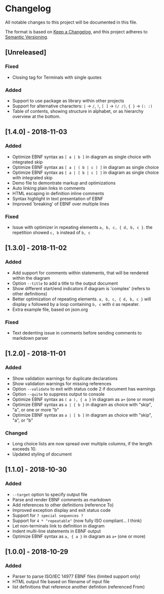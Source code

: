 # Changelog
All notable changes to this project will be documented in this file.

The format is based on [Keep a Changelog](https://keepachangelog.com/en/1.0.0/),
and this project adheres to [Semantic Versioning](https://semver.org/spec/v2.0.0.html).

## [Unreleased]
### Fixed
- Closing tag for Terminals with single quotes

### Added
- Support to use package as library within other projects
- Support for alternative characters: `|` -> `/`, `!`, `[ ]` -> `(/ /)`,
  `{ }` -> `(: :)`
- Table of contents, showing structure in alphabet, or as
  hierarchy overview at the bottom.

## [1.4.0] - 2018-11-03
### Added
- Optimize EBNF syntax as `[ a | b ]` in diagram as single choice with
  integrated skip
- Optimize EBNF syntax as `[ a | ( b | c ) ]` in diagram as single choice
- Optimize EBNF syntax as `[ a | [ b | c ] ]` in diagram as single choice with
  integrated skip
- Demo file to demontrate markup and optimizations
- Auto linking plain links in comments
- HTML escaping in definition inline comments
- Syntax highlight in text presentation of EBNF
- Improved 'breaking' of EBNF over multiple lines

### Fixed
- Issue with optimizer in repeating elements `a, b, c, { d, b, c }`. the
  repetition showed `c, b` instead of `b, c`

## [1.3.0] - 2018-11-02
### Added
- Add support for comments within statements, that will be rendered
  within the diagram
- Option `--title` to add a title to the output document
- Show different start/end indicators if diagram is 'complex' (refers to
  other definitions)
- Better optimization of repeating elements. `a, b, c, { d, b, c }` will
  display `a` followed by a loop containing `b, c` with `d` as repeater.
- Extra example file, based on json.org

### Fixed
- Text dedenting issue in comments before sending comments to markdown parser

## [1.2.0] - 2018-11-01
### Added
- Show validation warnings for duplicate declarations
- Show validation warnings for missing references
- Option `--validate` to exit with status code 2 if document has
  warnings
- Option `--quite` to suppress output to console
- Optimize EBNF syntax as `( a ), { a }` in diagram as `a+` (one or more)
- Optimize EBNF syntax as `a | { b }` in diagram as choice with "skip",
  "a", or one or more "b"
- Optimize EBNF syntax as `a | [ b ]` in diagram as choice with "skip",
  "a", or "b"

### Changed
- Long choice lists are now spread over multiple columns, if the
  length exceeds 10.
- Updated styling of document

## [1.1.0] - 2018-10-30
### Added
- `--target` option to specify output file
- Parse and render EBNF comments as markdown
- Add references to other definitions (reference To)
- Improved exception display and exit status code
- Support for `? special sequences ?`
- Support for `4 * "repeatable"` (now fully ISO compliant... I think)
- Let non-terminals link to definition in diagram
- Indent multi-line statements in EBNF output
- Optimize EBNF syntax as `a, { a }` in diagram as `a+` (one or more)

## [1.0.0] - 2018-10-29
### Added
- Parser to parse ISO/IEC 14977 EBNF files (limited support only)
- HTML output file based on filename of input file
- list definitions that reference another defintion (referenced From)
